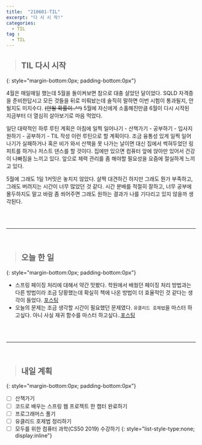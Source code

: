 ```yaml
---
title:  "210601-TIL"
excerpt: "다 시 시 작!"
categories: 
  - TIL
tag : 
  - TIL
---
```


> ## TIL 다시 시작
{: style="margin-bottom:0px; padding-bottom:0px"}

4월은 매일매일 했는데 5월을 돌이켜보면 참으로 대충 살았던 달이었다. SQLD 자격증을 준비한답시고 모든 것들을 뒤로 미뤄놨는데 솔직히 말하면 이번 시험이 통과될지, 안 될지도 미지수다. ~~(안될 확률이..^^)~~ 5월에 자신에게 소홀해진만큼 6월이 다시 시작된 지금부터 더 열심히 살아보기로 마음 먹었다. <br>

일단 대략적인 하루 루틴 계획은 아침에 일찍 일어나기 - 산책가기 - 공부하기 - 입사지원하기 - 공부하기 - TIL 작성 이런 루틴으로 할 계획이다. 조금 융통성 있게 일찍 일어나기가 실패하거나 혹은 비가 와서 산책을 못 나가는 날이면 대신 집에서 썩혀두었던 링피트를 하거나 저스트 댄스를 할 것이다. 집에만 있으면 컴퓨터 앞에 앉아만 있어서 건강이 나빠짐을 느끼고 있다. 앞으로 체력 관리를 좀 해야할 필요성을 요즘에 절실하게 느끼고 있다. <br>

5월에 그래도 1일 1커밋은 놓치지 않았다. 살짝 대견하긴 하지만 그래도 뭔가 부족하고, 그래도 버려지는 시간이 너무 많았던 것 같다. 시간 분배를 적절히 잘하고, 너무 공부에 몰두하지도 말고 바람 좀 쐬어주면 그래도 원하는 결과가 나를 기다리고 있지 않을까 생각된다. <br>

<br><br>

-----------------------

<br>

> ## 오늘 한 일
{: style="margin-bottom:0px; padding-bottom:0px"}


- 스프링 페이징 처리에 대해서 약간 맛봤다. 학원에서 배웠던 페이징 처리 방법과는 다른 방법이라 조금 당황했는데 확실히 책에 나온 방법이 더 효율적인 것 같다는 생각이 들었다. [포스팅](https://techhan.github.io/study/spring-18/)
- 오늘의 문제는 조금 생각할 시간이 필요했던 문제였다. `유클리드 호제법`을 마스터 하고싶다. 아니 사실 재귀 함수를 마스터 하고싶다..[포스팅](https://techhan.github.io/algorithm/programmers-44/)


<br><br>

---------

<br>

> ## 내일 계획
{: style="margin-bottom:0px; padding-bottom:0px"}


- [ ] 산책가기
- [ ] 코드로 배우는 스프링 웹 프로젝트 한 챕터 완료하기
- [ ] 프로그래머스 풀기
- [ ] 유클리드 호제법 정리하기
- [ ] 모두를 위한 컴퓨터 과학(CS50 2019) 수강하기
{: style="list-style-type:none; display:inline"}